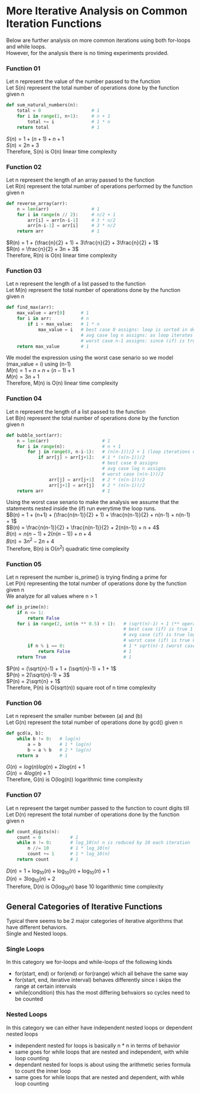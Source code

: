 # More Iterative Analysis on Common Iteration Functions

Below are further analysis on more common iterations using both for-loops and while loops.<br>
However, for the analysis there is no timing experiments provided.

### Function 01

Let n represent the value of the number passed to the function<br>
Let S(n) represent the total number of operations done by the function given n<br>

```python
def sum_natural_numbers(n):
    total = 0                   # 1
    for i in range(1, n+1):     # n + 1
        total += i              # 1 * n
    return total                # 1
```

$S(n) = 1 + (n+1) + n + 1$<br>
$S(n) = 2n + 3$<br>
Therefore, S(n) is O(n) linear time complexity

### Function 02

Let n represent the length of an array passed to the function<br>
Let R(n) represent the total number of operations performed by the function given n<br>

```python
def reverse_array(arr):
    n = len(arr)                # 1
    for i in range(n // 2):     # n/2 + 1
        arr[i] = arr[n-i-1]     # 3 * n/2
        arr[n-i-1] = arr[i]     # 3 * n/2
    return arr                  # 1
```

$R(n) = 1 + (\frac{n}{2} + 1) + 3\frac{n}{2} + 3\frac{n}{2} + 1$<br>
$R(n) = \frac{n}{2} + 3n + 3$<br>
Therefore, R(n) is O(n) linear time complexity

### Function 03

Let n represent the length of a list passed to the function<br>
Let M(n) represent the total number of operations done by the function given n<br>

```python
def find_max(arr):
    max_value = arr[0]      # 1
    for i in arr:           # n
        if i > max_value:   # 1 * n
            max_value = i   # best case 0 assigns: loop is sorted in descending order
                            # avg case log n assigns: as loop iterates chance of new max diminishes
                            # worst case n-1 assigns: since (if) is true for all elements after the 1st
    return max_value        # 1
```

We model the expression using the worst case senario so we model (max_value = i) using (n-1)<br>
$M(n) = 1 + n + n + (n-1) + 1$<br>
$M(n) = 3n + 1$<br>
Therefore, M(n) is O(n) linear time complexity

### Function 04

Let n represent the length of a list passed to the function<br>
Let B(n) represent the total number of operations done by the function given n<br>

```python
def bubble_sort(arr):
    n = len(arr)                    # 1
    for i in range(n):              # n + 1
        for j in range(0, n-i-1):   # (n(n-1))/2 + 1 (loop iterations using arithmetic series formula)
            if arr[j] > arr[j+1]:   # 1 * (n(n-1))/2
                                    # best case 0 assigns
                                    # avg case log n assigns
                                    # worst case (n(n-1))/2                      
                arr[j] = arr[j+1]   # 2 * (n(n-1))/2
                arr[j+1] = arr[j]   # 2 * (n(n-1))/2
    return arr                      # 1
```

Using the worst case senario to make the analysis we assume that the statements nested inside the (if) run everytime the loop runs.<br>
$B(n) = 1 + (n+1) + (\frac{n(n-1)}{2} + 1) + \frac{n(n-1)}{2} + n(n-1) + n(n-1) + 1$<br>
$B(n) = \frac{n(n-1)}{2} + \frac{n(n-1)}{2} + 2(n(n-1)) + n + 4$<br>
$B(n) = n(n-1) + 2(n(n-1)) + n + 4$<br>
$B(n) = 3n^2 -2n + 4$<br>
Therefore, B(n) is O($n^2$) quadratic time complexity

### Function 05

Let n represent the number is_prime() is trying finding a prime for<br>
Let P(n) representing the total number of operations done by the function given n<br>
We analyze for all values where n > 1<br>

```python
def is_prime(n):
    if n <= 1:
        return False
    for i in range(2, int(n ** 0.5) + 1):   # (sqrt(n)-1) + 1 (** operator is for exponentiation)
                                            # best case (if) is true 1 time
                                            # avg case (if) is true log n times
                                            # worst case (if) is true 0 times
        if n % i == 0:                      # 1 * sqrt(n)-1 (worst case)
            return False                    # 1
    return True                             # 1
```

$P(n) = (\sqrt{n}-1) + 1 + (\sqrt{n}-1) + 1 + 1$<br>
$P(n) = 2(\sqrt{n}-1) + 3$<br>
$P(n) = 2\sqrt{n} + 1$<br>
Therefore, P(n) is O(sqrt(n)) square root of n time complexity

### Function 06

Let n represent the smaller number between (a) and (b)<br>
Let G(n) represent the total number of operations done by gcd() given n<br>

```python
def gcd(a, b):
    while b != 0:   # log(n)
        a = b       # 1 * log(n)
        b = a % b   # 2 * log(n)
    return a        # 1
```

$G(n) = log(n) log(n) + 2log(n) + 1$<br>
$G(n) = 4log(n) + 1$<br>
Therefore, G(n) is O(log(n)) logarithmic time complexity

### Function 07

Let n represent the target number passed to the function to count digits till<br>
Let D(n) represent the total number of operations done by the function given n<br>

```python
def count_digits(n):
    count = 0           # 1
    while n != 0:       # log_10(n) n is reduced by 10 each iteration
        n //= 10        # 1 * log_10(n)
        count += 1      # 1 * log_10(n)
    return count        # 1
```

$D(n) = 1 + \log_{10}(n) + \log_{10}(n) + \log_{10}(n) + 1$<br>
$D(n) = 3\log_{10}(n) + 2$<br>
Therefore, D(n) is O($\log_{10} n$) base 10 logarithmic time complexity

## General Categories of Iterative Functions

Typical there seems to be 2 major categories of iterative algorithms that have different behaviors.<br> 
Single and Nested loops.<br>

### Single Loops

In this category we for-loops and while-loops of the following kinds
- for(start, end) or for(end) or for(range) which all behave the same way
- for(start, end, iterative interval) behaves differently since i skips the range at certain intervals
- while(condition) this has the most differing behvaiors so cycles need to be counted

### Nested Loops

In this category we can either have independent nested loops or dependent nested loops
- independent nested for loops is basically n * n in terms of behavior
- same goes for while loops that are nested and independent, with while loop counting
- dependant nested for loops is about using the arithmetic series formula to count the inner loop
- same goes for while loops that are nested and dependent, with while loop counting